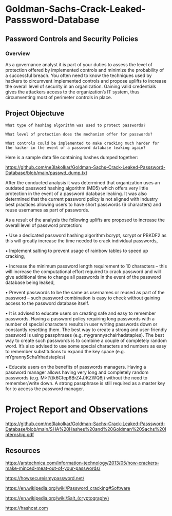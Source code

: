 # Goldman-Sachs-Crack-Leaked-Passsword-Database
## Password Controls and Security Policies

### Overview 
As a governance analyst it is part of your duties to assess the level of protection offered by implemented controls and minimize the probability of a successful breach. You often need to know the techniques used by hackers to circumvent implemented controls and propose uplifts to increase the overall level of security in an organization. Gaining valid credentials gives the attackers access to the organization’s IT system, thus circumventing most of perimeter controls in place.

## Project Objectuve
`What type of hashing algorithm was used to protect passwords?`

`What level of protection does the mechanism offer for passwords?`

`What controls could be implemented to make cracking much harder for the hacker in the event of a password database leaking again?`

Here is a sample data file containing hashes dumped together:

https://github.com/ne3lakolkar/Goldman-Sachs-Crack-Leaked-Passsword-Database/blob/main/passwd_dump.txt

After the conducted analysis it was determined that organization uses an outdated password hashing algorithm (MD5) which offers very little protection in the event of a password database leaking. It was also determined that the current password policy is not aligned with industry best practices allowing users to have short passwords (6 characters) and reuse usernames as part of passwords. 

As a result of the analysis the following uplifts are proposed to increase the overall level of password protection: 

•	Use a dedicated password hashing algorithm bcrypt, scrypt or PBKDF2 as this will greatly increase the time needed to crack individual passwords,

•	Implement salting to prevent usage of rainbow tables to speed up cracking,

•	Increase the minimum password length requirement to 10 characters – this will increase the computational effort required to crack password and will give additional time to change all passwords in the event of the password database being leaked,

•	Prevent passwords to be the same as usernames or reused as part of the password – such password combination is easy to check without gaining access to the password database itself. 

•	It is advised to educate users on creating safe and easy to remember passwords. Having a password policy requiring long passwords with a number of special characters results in user writing passwords down or constantly resetting them. The best way to create a strong and user-friendly password is using passphrases (e.g.  mygrannyschairhadstaples). The best way to create such passwords is to combine a couple of completely random word. It’s also advised to use some special characters and numbers as easy to remember substitutions to expand the key space (e.g. mYgranny$cha1rhadstaples)

•	Educate users on the benefits of passwords managers. Having a password manager allows having very long and completely random passwords (e.g. M>?{tk6Cfep6BrZ4J)KZWQ8j) without the need to remember/write down. A strong passphrase is still required as a master key for to access the password manager.

# Project Report and Observations 
https://github.com/ne3lakolkar/Goldman-Sachs-Crack-Leaked-Passsword-Database/blob/main/SHA%20Hashes%20and%20Goldman%20Sachs%20Internship.pdf

## Resources 

https://arstechnica.com/information-technology/2013/05/how-crackers-make-minced-meat-out-of-your-passwords/

https://howsecureismypassword.net/

https://en.wikipedia.org/wiki/Password_cracking#Software

https://en.wikipedia.org/wiki/Salt_(cryptography)

https://hashcat.com

